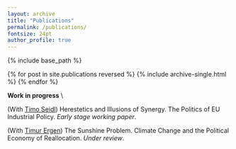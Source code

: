 ```yaml
---
layout: archive
title: "Publications"
permalink: /publications/
fontsize: 24pt
author_profile: true
---
```



{% include base_path %}

{% for post in site.publications reversed %}
  {% include archive-single.html %}
{% endfor %}

**Work in progress** \\

(With [Timo Seidl](https://timoseidl.com)) Herestetics and Illusions of Synergy. The Politics of EU Industrial Policy. *Early stage working paper*.

(With [Timur Ergen](https://tergen.org/)) The Sunshine Problem. Climate Change and the Political Economy of Reallocation. *Under review*. 

